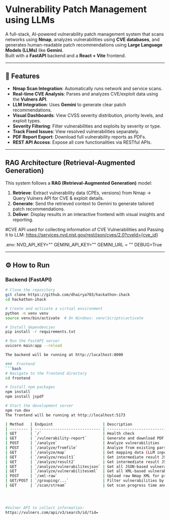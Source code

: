 #  Vulnerability Patch Management using LLMs

A full-stack, AI-powered vulnerability patch management system that scans networks using **Nmap**, analyzes vulnerabilities using **CVE databases**, and generates human-readable patch recommendations using **Large Language Models (LLMs)** like **Gemini**.  
Built with a **FastAPI** backend and a **React + Vite** frontend.

---

## 🚀 Features

-  **Nmap Scan Integration**: Automatically runs network and service scans.
-  **Real-time CVE Analysis**: Parses and analyzes CVE/exploit data using the **Vulners API**.
-  **LLM Integration**: Uses **Gemini** to generate clear patch recommendations.
-  **Visual Dashboards**: View CVSS severity distribution, priority levels, and exploit types.
-  **Severity Filtering**: Filter vulnerabilities and exploits by severity or type.
-  **Track Fixed Issues**: View resolved vulnerabilities separately.
-  **PDF Report Export**: Download full vulnerability reports as PDFs.
-  **REST API Access**: Expose all core functionalities via RESTful APIs.

---

##  RAG Architecture (Retrieval-Augmented Generation)

This system follows a **RAG (Retrieval-Augmented Generation)** model:

1. **Retrieve**: Extract vulnerability data (CPEs, versions) from Nmap → Query Vulners API for CVE & exploit details.  
2. **Generate**: Send the retrieved context to Gemini to generate tailored patch recommendations.  
3. **Deliver**: Display results in an interactive frontend with visual insights and reporting.

#CVE API used for collecting information of CVE Vulnerabilities and Passing it to LLM:
https://services.nvd.nist.gov/rest/json/cves/2.0?cveId={cve_id}

.env:
NVD_API_KEY=""
GEMINI_API_KEY=""
GEMINI_URL = ""
DEBUG=True

---

## ⚙️ How to Run

###  Backend (FastAPI)

```bash
# Clone the repository
git clone https://github.com/dhairya703/hackathon-ihack
cd hackathon-ihack

# Create and activate a virtual environment
python -m venv venv
source venv/bin/activate  # On Windows: venv\Scripts\activate

# Install dependencies
pip install -r requirements.txt

# Run the FastAPI server
uvicorn main:app --reload

The backend will be running at http://localhost:8000 

###  Frontend
```bash
# Navigate to the frontend directory
cd frontend

# Install npm packages
npm install
npm install jspdf

# Start the development server
npm run dev
The frontend will be running at http://localhost:5173 

| Method   | Endpoint                      | Description                           |
| -------- | ----------------------------- | ------------------------------------- |
| GET      | `/`                           | Health check                          |
| GET      | `/vulnerability-report`       | Generate and download PDF report      |
| POST     | `/analyze`                    | Analyze vulnerabilities               |
| POST     | `/analyze/fromfile`           | Analyze from existing parsed file     |
| GET      | `/analyze/map`                | Get mapping data (LLM input context)  |
| GET      | `/analyze/result1`            | Get intermediate result JSON 1        |
| GET      | `/analyze/result2`            | Get intermediate result JSON 2        |
| GET      | `/analyze/vulnerabilitesjson` | Get all JSON-based vulnerability data |
| GET      | `/analyze/vulnerabilitesxml`  | Get all XML-based vulnerability data  |
| POST     | `/xml-raw`                    | Upload raw Nmap XML for processing    |
| GET/POST | `/grouping/...`               | Filter vulnerabilities by severity    |
| GET      | `/scan/stream`                | Get scan progress time and percentage |




#Vulner API to collect information:
https://vulners.com/api/v3/search/id/?id=

